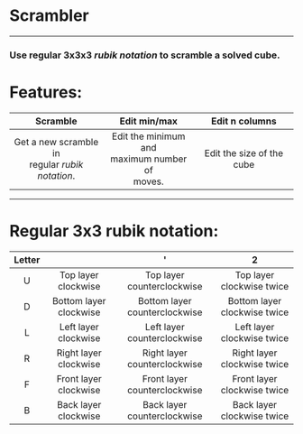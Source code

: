 # Scrambler

---
### Use regular 3x3x3 *rubik notation* to scramble a solved cube.


# Features:
|                      Scramble                       |                     Edit min/max                      |      Edit n columns       |
|:---------------------------------------------------:|:-----------------------------------------------------:|:-------------------------:|
 | Get a new scramble in<br/>regular *rubik notation*. | Edit the minimum and<br/>maximum number of<br/>moves. | Edit the size of the cube |

---

# Regular 3x3 rubik notation:

| Letter |                        |               '               |              2               |
|:------:|:----------------------:|:-----------------------------:|:----------------------------:|
|   U    |  Top layer clockwise   |  Top layer counterclockwise   |  Top layer clockwise twice   |
|   D    | Bottom layer clockwise | Bottom layer counterclockwise | Bottom layer clockwise twice |
|   L    |  Left layer clockwise  |  Left layer counterclockwise  |  Left layer clockwise twice  |
|   R    | Right layer clockwise  | Right layer counterclockwise  | Right layer clockwise twice  |
|   F    | Front layer clockwise  | Front layer counterclockwise  | Front layer clockwise twice  |
|   B    |  Back layer clockwise  |  Back layer counterclockwise  |  Back layer clockwise twice  |

